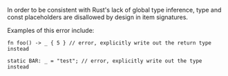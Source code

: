 In order to be consistent with Rust's lack of global type inference,
type and const placeholders are disallowed by design in item signatures.

Examples of this error include:

```compile_fail,E0121
fn foo() -> _ { 5 } // error, explicitly write out the return type instead

static BAR: _ = "test"; // error, explicitly write out the type instead
```
